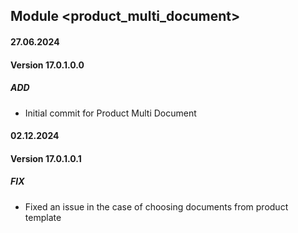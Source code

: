 ## Module <product_multi_document>

#### 27.06.2024
#### Version 17.0.1.0.0
##### ADD
- Initial commit for Product Multi Document

#### 02.12.2024
#### Version 17.0.1.0.1
##### FIX
- Fixed an issue in the case of choosing documents from product template
